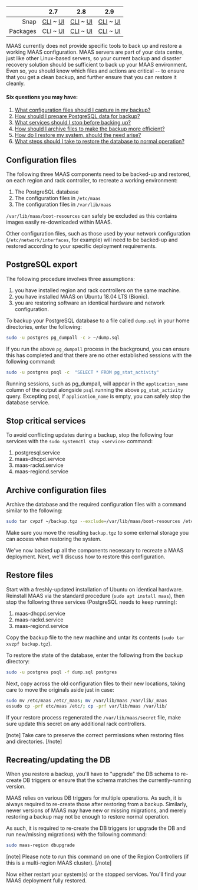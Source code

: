 ||2.7|2.8|2.9|
|-----:|:-----:|:-----:|:-----:|
|Snap|[CLI](/t/backup/2334) ~ [UI](/t/backup/2335)|[CLI](/t/backup/2336) ~ [UI](/t/backup/2337)|[CLI](/t/backup/2338) ~ [UI](/t/backup/2339)|
|Packages|CLI ~ [UI](/t/backup/2341)|[CLI](/t/backup/2342) ~ [UI](/t/backup/2343)|[CLI](/t/backup/2344) ~ [UI](/t/backup/2345)|

<!-- deb-2-7-ui
||2.7|2.8|2.9|
|-----:|:-----:|:-----:|:-----:|
|Snap|[CLI](/t/backup/2334) ~ [UI](/t/backup/2335)|[CLI](/t/backup/2336) ~ [UI](/t/backup/2337)|[CLI](/t/backup/2338) ~ [UI](/t/backup/2339)|
|Packages|[CLI](/t/backup/2340) ~ UI|[CLI](/t/backup/2342) ~ [UI](/t/backup/2343)|[CLI](/t/backup/2344) ~ [UI](/t/backup/2345)|
 deb-2-7-ui -->

<!-- deb-2-8-cli
||2.7|2.8|2.9|
|-----:|:-----:|:-----:|:-----:|
|Snap|[CLI](/t/backup/2334) ~ [UI](/t/backup/2335)|[CLI](/t/backup/2336) ~ [UI](/t/backup/2337)|[CLI](/t/backup/2338) ~ [UI](/t/backup/2339)|
|Packages|[CLI](/t/backup/2340) ~ [UI](/t/backup/2341)|CLI ~ [UI](/t/backup/2343)|[CLI](/t/backup/2344) ~ [UI](/t/backup/2345)|
 deb-2-8-cli -->

<!-- deb-2-8-ui
||2.7|2.8|2.9|
|-----:|:-----:|:-----:|:-----:|
|Snap|[CLI](/t/backup/2334) ~ [UI](/t/backup/2335)|[CLI](/t/backup/2336) ~ [UI](/t/backup/2337)|[CLI](/t/backup/2338) ~ [UI](/t/backup/2339)|
|Packages|[CLI](/t/backup/2340) ~ [UI](/t/backup/2341)|[CLI](/t/backup/2342) ~ UI|[CLI](/t/backup/2344) ~ [UI](/t/backup/2345)|
 deb-2-8-ui -->

<!-- deb-2-9-cli
||2.7|2.8|2.9|
|-----:|:-----:|:-----:|:-----:|
|Snap|[CLI](/t/backup/2334) ~ [UI](/t/backup/2335)|[CLI](/t/backup/2336) ~ [UI](/t/backup/2337)|[CLI](/t/backup/2338) ~ [UI](/t/backup/2339)|
|Packages|[CLI](/t/backup/2340) ~ [UI](/t/backup/2341)|[CLI](/t/backup/2342) ~ [UI](/t/backup/2343)|CLI ~ [UI](/t/backup/2345)|
 deb-2-9-cli -->

<!-- deb-2-9-ui
||2.7|2.8|2.9|
|-----:|:-----:|:-----:|:-----:|
|Snap|[CLI](/t/backup/2334) ~ [UI](/t/backup/2335)|[CLI](/t/backup/2336) ~ [UI](/t/backup/2337)|[CLI](/t/backup/2338) ~ [UI](/t/backup/2339)|
|Packages|[CLI](/t/backup/2340) ~ [UI](/t/backup/2341)|[CLI](/t/backup/2342) ~ [UI](/t/backup/2343)|[CLI](/t/backup/2344) ~ UI|
 deb-2-9-ui -->

<!-- snap-2-7-cli
||2.7|2.8|2.9|
|-----:|:-----:|:-----:|:-----:|
|Snap|CLI ~ [UI](/t/backup/2335)|[CLI](/t/backup/2336) ~ [UI](/t/backup/2337)|[CLI](/t/backup/2338) ~ [UI](/t/backup/2339)|
|Packages|[CLI](/t/backup/2340) ~ [UI](/t/backup/2341)|[CLI](/t/backup/2342) ~ [UI](/t/backup/2343)|[CLI](/t/backup/2344) ~ [UI](/t/backup/2345)|
 snap-2-7-cli -->

<!-- snap-2-7-ui
||2.7|2.8|2.9|
|-----:|:-----:|:-----:|:-----:|
|Snap|[CLI](/t/backup/2334) ~ UI|[CLI](/t/backup/2336) ~ [UI](/t/backup/2337)|[CLI](/t/backup/2338) ~ [UI](/t/backup/2339)|
|Packages|[CLI](/t/backup/2340) ~ [UI](/t/backup/2341)|[CLI](/t/backup/2342) ~ [UI](/t/backup/2343)|[CLI](/t/backup/2344) ~ [UI](/t/backup/2345)|
 snap-2-7-ui -->

<!-- snap-2-8-cli
||2.7|2.8|2.9|
|-----:|:-----:|:-----:|:-----:|
|Snap|[CLI](/t/backup/2334) ~ [UI](/t/backup/2335)|CLI ~ [UI](/t/backup/2337)|[CLI](/t/backup/2338) ~ [UI](/t/backup/2339)|
|Packages|[CLI](/t/backup/2340) ~ [UI](/t/backup/2341)|[CLI](/t/backup/2342) ~ [UI](/t/backup/2343)|[CLI](/t/backup/2344) ~ [UI](/t/backup/2345)|
 snap-2-8-cli -->

<!-- snap-2-8-ui
||2.7|2.8|2.9|
|-----:|:-----:|:-----:|:-----:|
|Snap|[CLI](/t/backup/2334) ~ [UI](/t/backup/2335)|[CLI](/t/backup/2336) ~ UI|[CLI](/t/backup/2338) ~ [UI](/t/backup/2339)|
|Packages|[CLI](/t/backup/2340) ~ [UI](/t/backup/2341)|[CLI](/t/backup/2342) ~ [UI](/t/backup/2343)|[CLI](/t/backup/2344) ~ [UI](/t/backup/2345)|
 snap-2-8-ui -->

<!-- snap-2-9-cli
||2.7|2.8|2.9|
|-----:|:-----:|:-----:|:-----:|
|Snap|[CLI](/t/backup/2334) ~ [UI](/t/backup/2335)|[CLI](/t/backup/2336) ~ [UI](/t/backup/2337)|CLI ~ [UI](/t/backup/2339)|
|Packages|[CLI](/t/backup/2340) ~ [UI](/t/backup/2341)|[CLI](/t/backup/2342) ~ [UI](/t/backup/2343)|[CLI](/t/backup/2344) ~ [UI](/t/backup/2345)|
 snap-2-9-cli -->

<!-- snap-2-9-ui
||2.7|2.8|2.9|
|-----:|:-----:|:-----:|:-----:|
|Snap|[CLI](/t/backup/2334) ~ [UI](/t/backup/2335)|[CLI](/t/backup/2336) ~ [UI](/t/backup/2337)|[CLI](/t/backup/2338) ~ UI|
|Packages|[CLI](/t/backup/2340) ~ [UI](/t/backup/2341)|[CLI](/t/backup/2342) ~ [UI](/t/backup/2343)|[CLI](/t/backup/2344) ~ [UI](/t/backup/2345)|
 snap-2-9-ui -->

MAAS currently does not provide specific tools to back up and restore a working MAAS configuration. MAAS servers are part of your data centre, just like other Linux-based servers, so your current backup and disaster recovery solution should be sufficient to back up your MAAS environment.  Even so, you should know which files and actions are critical -- to ensure that you get a clean backup, and further ensure that you can restore it cleanly.

#### Six questions you may have:

1. [What configuration files should I capture in my backup?](#heading--configuration-files)
2. [How should I prepare PostgreSQL data for backup?](#heading--postgresql-export)
3. [What services should I stop before backing up?](#heading--stop-critical-services)
4. [How should I archive files to make the backup more efficient?](#heading--archive-configuration-files)
5. [How do I restore my system, should the need arise?](#heading--restore-files)
6. [What steps should I take to restore the database to normal operation?](#heading--recreatingupdating-the-db)

<h2 id="heading--configuration-files">Configuration files</h2>

The following three MAAS components need to be backed-up and restored, on each region and rack controller, to recreate a working environment:

1.  The PostgreSQL database
2.  The configuration files in `/etc/maas`
3.  The configuration files in `/var/lib/maas`

`/var/lib/maas/boot-resources` can safely be excluded as this contains images easily re-downloaded within MAAS.

<!-- snap-2-7-ui snap-2-7-cli snap-2-8-ui snap-2-8-cli snap-2-9-ui snap-2-9-cli
1.  The PostgreSQL database
2.  The configuration files in `/snap/maas/current/etc/maas`
3.  The configuration files in `/var/snap/maas/common/maas/`

`/var/snap/maas/common/maas/boot-resources` can safely be excluded as this contains images easily re-downloaded within MAAS.
snap-2-7-ui snap-2-7-cli snap-2-8-ui snap-2-8-cli snap-2-9-ui snap-2-9-cli -->

Other configuration files, such as those used by your network configuration (`/etc/network/interfaces`, for example) will need to be backed-up and restored according to your specific deployment requirements.

<h2 id="heading--postgresql-export">PostgreSQL export</h2>

The following procedure involves three assumptions: 

1. you have installed region and rack controllers on the same machine. 
2. you have installed MAAS on Ubuntu 18.04 LTS (Bionic).
3. you are restoring software an identical hardware and network configuration.

To backup your PostgreSQL database to a file called `dump.sql` in your home directories, enter the following:

``` bash
sudo -u postgres pg_dumpall -c > ~/dump.sql
```

If you run the above `pg_dumpall` process in the background, you can ensure this has completed and that there are no other established sessions with the following command:

``` bash
sudo -u postgres psql -c  "SELECT * FROM pg_stat_activity"
```

Running sessions, such as pg_dumpall, will appear in the `application_name` column of the output alongside `psql` running the above `pg_stat_activity` query. Excepting psql, if `application_name` is empty, you can safely stop the database service.

<h2 id="heading--stop-critical-services">Stop critical services</h2>

To avoid conflicting updates during a backup, stop the following four services with the `sudo systemctl stop <service>` command:

1.   postgresql.service
2.   maas-dhcpd.service
3.   maas-rackd.service
4.   maas-regiond.service

<h2 id="heading--archive-configuration-files">Archive configuration files</h2>

Archive the database and the required configuration files with a command similar to the following:

``` bash
sudo tar cvpzf ~/backup.tgz --exclude=/var/lib/maas/boot-resources /etc/maas /var/lib/maas ~/dump.sql
```

<!-- snap-2-7-ui snap-2-7-cli snap-2-8-ui snap-2-8-cli snap-2-9-ui snap-2-9-cli
``` bash
sudo tar cvpzf ~/backup.tgz --exclude=/var/snap/maas/common/maas/boot-resources /snap/maas/current/etc/maas /var/snap/maas/common/maas ~/dump.sql
```
snap-2-7-ui snap-2-7-cli snap-2-8-ui snap-2-8-cli snap-2-9-ui snap-2-9-cli -->

Make sure you move the resulting `backup.tgz` to some external storage you can access when restoring the system.

We've now backed up all the components necessary to recreate a MAAS deployment. Next, we'll discuss how to restore this configuration.

<h2 id="heading--restore-files">Restore files</h2>

Start with a freshly-updated installation of Ubuntu on identical hardware. Reinstall MAAS via the standard procedure (`sudo apt install maas`), then stop the following three services (PostgreSQL needs to keep running):

1.   maas-dhcpd.service
2.   maas-rackd.service
3.   maas-regiond.service

Copy the backup file to the new machine and untar its contents (`sudo tar xvzpf backup.tgz`).

To restore the state of the database, enter the following from the backup directory:

``` bash
sudo -u postgres psql -f dump.sql postgres
```

Next, copy across the old configuration files to their new locations, taking care to move the originals aside just in case:

``` bash
sudo mv /etc/maas /etc/_maas; mv /var/lib/maas /var/lib/_maas
essudo cp -prf etc/maas /etc/; cp -prf var/lib/maas /var/lib/
```

If your restore process regenerated the `/var/lib/maas/secret` file, make sure update this secret on any additional rack controllers.

<!-- snap-2-7-ui snap-2-7-cli snap-2-8-ui snap-2-8-cli snap-2-9-ui snap-2-9-cli
``` bash
sudo mv /snap/maas/current/etc/maas /snap/maas/current/etc/_maas
sudo mv /var/snap/maas/common/maas /var/snap/maas/common/_maas
sudo cp -prf /snap/maas/current/etc/maas /snap/maas/current/etc/
sudo cp -prf /var/snap/maas/common/maas /var/snap/maas/common/
```

If your restore process regenerated the `/var/snap/maas/common/maas/secret` file, make sure update this secret on any additional rack controllers.
snap-2-7-ui snap-2-7-cli snap-2-8-ui snap-2-8-cli snap-2-9-ui snap-2-9-cli -->

[note]
Take care to preserve the correct permissions when restoring files and directories.
[/note]

<h2 id="heading--recreatingupdating-the-db">Recreating/updating the DB</h2>

When you restore a backup, you'll have to "upgrade" the DB schema to re-create DB triggers or ensure that the schema matches the currently-running version.

MAAS relies on various DB triggers for multiple operations. As such, it is always required to re-create those after restoring from a backup. Similarly, newer versions of MAAS may have new or missing migrations, and merely restoring a backup may not be enough to restore normal operation.

As such, it is required to re-create the DB triggers (or upgrade the DB and run new/missing migrations) with the following command:

``` bash
sudo maas-region dbupgrade
```

[note]
Please note to run this command on one of the Region Controllers (if this is a multi-region MAAS cluster).
[/note]

Now either restart your system(s) or the stopped services. You'll find your MAAS deployment fully restored.